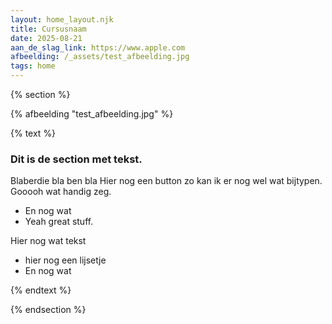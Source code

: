 ```yaml
---
layout: home_layout.njk
title: Cursusnaam
date: 2025-08-21
aan_de_slag_link: https://www.apple.com
afbeelding: /_assets/test_afbeelding.jpg
tags: home
---
```


{% section %}

{% afbeelding "test_afbeelding.jpg" %}

{% text %}

### Dit is de section met tekst.
Blaberdie bla ben bla
Hier nog een button
zo kan ik er nog wel wat bijtypen. Gooooh wat handig zeg.
* En nog wat
* Yeah great stuff.

Hier nog wat tekst
* hier nog een lijsetje
* En nog wat

{% endtext %}


{% endsection %}




